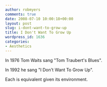 ```yaml
---
author: robmyers
comments: true
date: 2008-07-10 10:00:18+00:00
layout: post
slug: i-dont-want-to-grow-up
title: I Don't Want To Grow Up
wordpress_id: 1636
categories:
- Aesthetics
---
```


In 1976 Tom Waits sang "Tom Traubert's Blues".  
  
In 1992 he sang "I Don't Want To Grow Up".  
  
Each is equivalent given its environment.  


